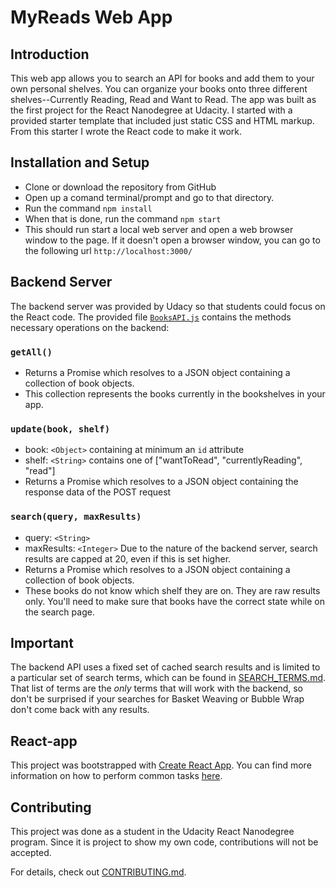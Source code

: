 # MyReads Web App

## Introduction
This web app allows you to search an API for books and add them to your own personal shelves. You can organize your books onto three different shelves--Currently Reading, Read and Want to Read. The app was built as the first project for the React Nanodegree at Udacity. I started with a provided starter template that included just static CSS and HTML markup. From this starter I wrote the React code to make it work.

## Installation and Setup
- Clone or download the repository from GitHub
- Open up a comand terminal/prompt and go to that directory.
- Run the command `npm install`
- When that is done, run the command `npm start`
- This should run start a local web server and open a web browser window to the page. If it doesn't open a browser window, you can go to the following url `http://localhost:3000/`

## Backend Server

The backend server was provided by Udacy so that students could focus on the React code. The provided file [`BooksAPI.js`](src/BooksAPI.js) contains the methods necessary operations on the backend:

### `getAll()`
* Returns a Promise which resolves to a JSON object containing a collection of book objects.
* This collection represents the books currently in the bookshelves in your app.

### `update(book, shelf)`
* book: `<Object>` containing at minimum an `id` attribute
* shelf: `<String>` contains one of ["wantToRead", "currentlyReading", "read"]
* Returns a Promise which resolves to a JSON object containing the response data of the POST request

### `search(query, maxResults)`
* query: `<String>`
* maxResults: `<Integer>` Due to the nature of the backend server, search results are capped at 20, even if this is set higher.
* Returns a Promise which resolves to a JSON object containing a collection of book objects.
* These books do not know which shelf they are on. They are raw results only. You'll need to make sure that books have the correct state while on the search page.

## Important
The backend API uses a fixed set of cached search results and is limited to a particular set of search terms, which can be found in [SEARCH_TERMS.md](SEARCH_TERMS.md). That list of terms are the _only_ terms that will work with the backend, so don't be surprised if your searches for Basket Weaving or Bubble Wrap don't come back with any results.

## React-app

This project was bootstrapped with [Create React App](https://github.com/facebookincubator/create-react-app). You can find more information on how to perform common tasks [here](https://github.com/facebookincubator/create-react-app/blob/master/packages/react-scripts/template/README.md).

## Contributing

This project was done as a student in the Udacity React Nanodegree program. Since it is project to show my own code, contributions will not be accepted.

For details, check out [CONTRIBUTING.md](CONTRIBUTING.md).

